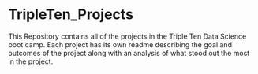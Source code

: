# TripleTen_Projects
This Repository contains all of the projects in the Triple Ten Data Science boot camp.  Each project has its own readme describing the goal and outcomes of the project along with an analysis of what stood out the most in the project.  

